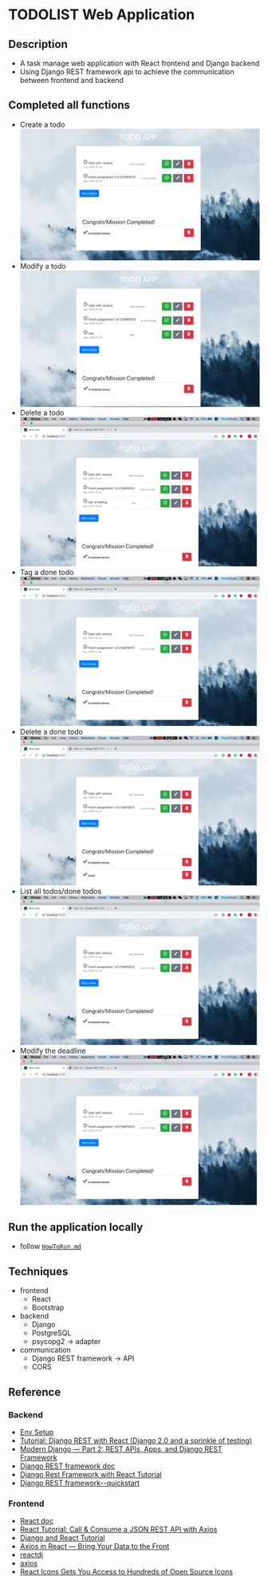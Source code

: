 # TODOLIST Web Application

## Description

- A task manage web application with React frontend and Django backend
- Using Django REST framework api to achieve the communication between frontend and backend

## Completed all functions

- Create a todo
  ![1](gifs/增加待办事项.gif)
- Modify a todo
  ![2](gifs/编辑待办事项.gif)
- Delete a todo
  ![3](gifs/删除待办事项.gif)
- Tag a done todo
  ![4](gifs/标记完成待办事项.gif)
- Delete a done todo
  ![5](gifs/删除一个完成事项.gif)
- List all todos/done todos
  ![6](gifs/列出所有待办-完成事项.gif)
- Modify the deadline
  ![7](gifs/更改待办事项Deadline.gif)

## Run the application locally

- follow [`HowToRun.md`](./HowToRun.md)

## Techniques

- frontend
  - React
  - Bootstrap
- backend
  - Django
  - PostgreSQL
  - psycopg2 -> adapter
- communication
  - Django REST framework -> API
  - CORS

## Reference

### Backend

- [Env Setup](https://gist.github.com/harisibrahimkv/8279101)
- [Tutorial: Django REST with React (Django 2.0 and a sprinkle of testing)](https://www.valentinog.com/blog/drf/)
- [Modern Django — Part 2: REST APIs, Apps, and Django REST Framework](https://medium.com/@djstein/modern-django-part-2-rest-apis-apps-and-django-rest-framework-ea0cac5ab104)
- [Django REST framework doc](https://www.django-rest-framework.org/)
- [Django Rest Framework with React Tutorial](https://wsvincent.com/django-rest-framework-react-tutorial/)
- [Django REST framework--quickstart](https://www.django-rest-framework.org/tutorial/quickstart/)

### Frontend

- [React doc](https://reactjs.org/docs/hello-world.html)
- [React Tutorial: Call & Consume a JSON REST API with Axios](https://www.techiediaries.com/react-axios/)
- [Django and React Tutorial](https://www.youtube.com/watch?v=uZgRbnIsgrA)
- [Axios in React — Bring Your Data to the Front](https://programmingwithmosh.com/javascript/axios-in-react-bring-your-data-to-the-front/)
- [reactdj](http://srplabs.in/home)
- [axios](https://github.com/axios/axios)
- [React Icons Gets You Access to Hundreds of Open Source Icons](https://alligator.io/react/react-icons-open-source-icons/)
